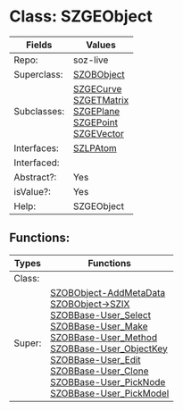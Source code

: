 
# Class:	SZGEObject

| Fields | Values |
| --------- | --------- |
| Repo: | soz-live |
| Superclass: | [SZOBObject](SZOBObject.html) |
| Subclasses: | [SZGECurve](SZGECurve.html) <br> [SZGETMatrix](SZGETMatrix.html) <br> [SZGEPlane](SZGEPlane.html) <br> [SZGEPoint](SZGEPoint.html) <br> [SZGEVector](SZGEVector.html) |
| Interfaces: | [SZLPAtom](SZLPAtom.html) |
| Interfaced: |  |
| Abstract?: | Yes |
| isValue?: | Yes |
| Help: | SZGEObject |


## Functions:

| Types | Functions |
| --------- | --------- |
| Class: |  |
| Super: | [SZOBObject-AddMetaData](SZOBObject.html) <br> [SZOBObject->SZIX](SZOBObject.html) <br> [SZOBBase-User_Select](SZOBBase.html) <br> [SZOBBase-User_Make](SZOBBase.html) <br> [SZOBBase-User_Method](SZOBBase.html) <br> [SZOBBase-User_ObjectKey](SZOBBase.html) <br> [SZOBBase-User_Edit](SZOBBase.html) <br> [SZOBBase-User_Clone](SZOBBase.html) <br> [SZOBBase-User_PickNode](SZOBBase.html) <br> [SZOBBase-User_PickModel](SZOBBase.html) |


